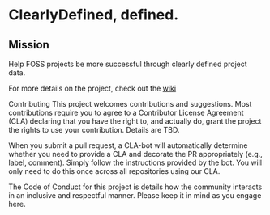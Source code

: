 # ClearlyDefined, defined.

## Mission
Help FOSS projects be more successful through clearly defined project data.

For more details on the project, check out the [wiki](https://github.com/clearlydefined/clearlydefined/wiki)

Contributing
This project welcomes contributions and suggestions. Most contributions require you to agree to a Contributor License Agreement (CLA) declaring that you have the right to, and actually do, grant the project the rights to use your contribution. Details are TBD.

When you submit a pull request, a CLA-bot will automatically determine whether you need to provide a CLA and decorate the PR appropriately (e.g., label, comment). Simply follow the instructions provided by the bot. You will only need to do this once across all repositories using our CLA.

The Code of Conduct for this project is details how the community interacts in an inclusive and respectful manner. Please keep it in mind as you engage here.
